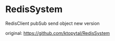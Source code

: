 # RedisSystem
RedisClient pubSub send object new version

original: https://github.com/ktopytal/RedisSystem
